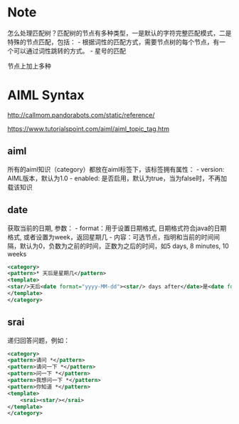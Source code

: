 # Note

怎么处理匹配树？匹配树的节点有多种类型，一是默认的字符完整匹配模式，二是特殊的节点匹配，包括：
    - 根据词性的匹配方式，需要节点树的每个节点，有一个可以通过词性跳转的方式。
    - 星号的匹配

节点上加上多种

# AIML Syntax

http://callmom.pandorabots.com/static/reference/

https://www.tutorialspoint.com/aiml/aiml_topic_tag.htm

## aiml
所有的aiml知识（category）都放在aiml标签下，该标签拥有属性：
    - version: AIML版本，默认为1.0
    - enabled: 是否启用，默认为true，当为false时，不再加载该知识

## date

获取当前的日期, 参数：
    - format：用于设置日期格式, 日期格式符合java的日期格式, 或者设置为week，返回星期几
    - 内容：可选节点，指明和当前的时间间隔，默认为0，负数为之前的时间，正数为之后的时间，如5 days, 8 minutes, 10 weeks

```xml
<category>
<pattern>* 天后是星期几</pattern>
<template>
<star/>天后<date format="yyyy-MM-dd"><star/> days after</date>是<date format="week"><star/> days after</date>
</template>
</category>
```

## srai

递归回答问题，例如：

```xml
<category>
<pattern>请问 *</pattern>
<pattern>请问一下 *</pattern>
<pattern>问一下 *</pattern>
<pattern>我想问一下 *</pattern>
<pattern>你知道 *</pattern>
<template>
    <srai><star/></srai>
</template>
</category>
```

